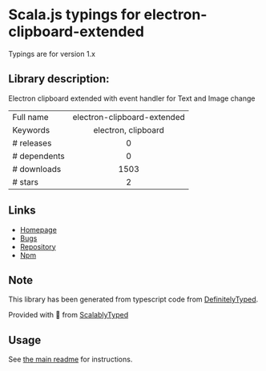 
# Scala.js typings for electron-clipboard-extended

Typings are for version 1.x

## Library description:
Electron clipboard extended with event handler for Text and Image change

|                    |                 |
| ------------------ | :-------------: |
| Full name          | electron-clipboard-extended |
| Keywords           | electron, clipboard |
| # releases         | 0 |
| # dependents       | 0 |
| # downloads        | 1503 |
| # stars            | 2 |

## Links
- [Homepage](https://github.com/arjun-g/electron-clipboard-extended#readme)
- [Bugs](https://github.com/arjun-g/electron-clipboard-extended/issues)
- [Repository](https://github.com/arjun-g/electron-clipboard-extended)
- [Npm](https://www.npmjs.com/package/electron-clipboard-extended)
    


## Note
This library has been generated from typescript code from [DefinitelyTyped](https://definitelytyped.org).

Provided with :purple_heart: from [ScalablyTyped](https://github.com/oyvindberg/ScalablyTyped)

## Usage
See [the main readme](../../readme.md) for instructions.


